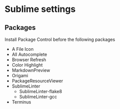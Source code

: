 # Sublime settings

## Packages
Install Package Control before the following packages

- A File Icon
- All Autocomplete
- Browser Refresh
- Color Highlight
- MarkdownPreview
- Origami
- PackageResourceViewer
- SublimeLinter
    - SublimeLinter-flake8
    - SublimeLinter-gcc
- Terminus
